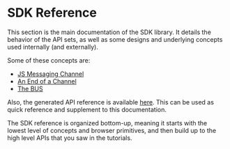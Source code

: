 # SDK Reference

This section is the main documentation of the SDK library. It details
the behavior of the API sets, as well as some designs and underlying concepts
used internally (and externally).

Some of these concepts are:
- [JS Messaging Channel](./messaging.md)
- [An End of a Channel](./channel_end.md)
- [The BUS]()

Also, the generated API reference is available [here](/docs). This can be
used as quick reference and supplement to this documentation.

The SDK reference is organized bottom-up, meaning it starts with the lowest
level of concepts and browser primitives, and then build up to the high level
APIs that you saw in the tutorials.

